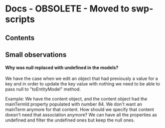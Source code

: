 # Docs - OBSOLETE - Moved to swp-scripts

## Contents

## Small observations

#### Why was null replaced with undefined in the models?
We have the case when we edit an object that had previously a value for a key and in order to update the key value with nothing we need to be able to pass null to "toEntityModel" method. 

Example: We have the content object, and the content object had the mainTermId property populated with number 84. We don't want an mainTerm anymore for that content. How should we specify that content doesn't need that association anymore? We can have all the properties as undefined and filter the undefined ones but keep the null ones.
